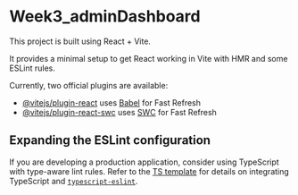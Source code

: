 # Week3_adminDashboard

This project is built using React + Vite.

It provides a minimal setup to get React working in Vite with HMR and some ESLint rules.

Currently, two official plugins are available:

- [@vitejs/plugin-react](https://github.com/vitejs/vite-plugin-react/blob/main/packages/plugin-react) uses [Babel](https://babeljs.io/) for Fast Refresh  
- [@vitejs/plugin-react-swc](https://github.com/vitejs/vite-plugin-react/blob/main/packages/plugin-react-swc) uses [SWC](https://swc.rs/) for Fast Refresh

## Expanding the ESLint configuration

If you are developing a production application, consider using TypeScript with type-aware lint rules. Refer to the [TS template](https://github.com/vitejs/vite/tree/main/packages/create-vite/template-react-ts) for details on integrating TypeScript and [`typescript-eslint`](https://typescript-eslint.io).
